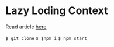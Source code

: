 # Lazy Loding Context

Read article [here](https://medium.com/@blackb8r/react-context-api-and-lazy-loading-4c4b0a48f696)

`$ git clone`
`$ $npm i`
`$ npm start`